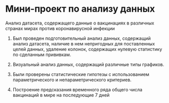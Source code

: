 # Мини-проект по анализу данных

Анализ датасета, содержащего данные о вакцинациях в различных странах мирах против коронавирусной инфекции 

1. Был проведен подготовительный анализ данных, содержащий анализ датасета, наличие в нем непригодных для поставленных целей данных, удаление колонок, содержащих нулевую статистику по сделанным прививкам.

2. Визуальный анализ данных, содержащий различные типы графиков.

3. Были проверены статистические гипотезы с использованием параметрического и непараметрического критериев.

4. Построение предсказания временного ряда общего числа вакцинаций в мире на последующие 7 дней
